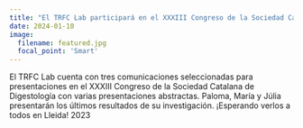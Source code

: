 ```yaml
---
title: "El TRFC Lab participará en el XXXIII Congreso de la Sociedad Catalana de Digestología con varias presentaciones abstractas."
date: 2024-01-10
image:
  filename: featured.jpg
  focal_point: 'Smart'
---
```


El TRFC Lab cuenta con tres comunicaciones seleccionadas para presentaciones en el XXXIII Congreso de la Sociedad Catalana de Digestología con varias presentaciones abstractas. Paloma, María y Júlia presentarán los últimos resultados de su investigación. ¡Esperando verlos a todos en Lleida! 2023